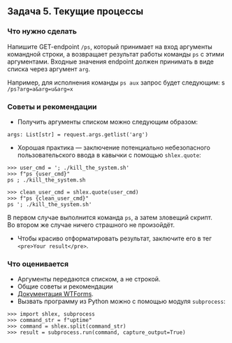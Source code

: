## Задача 5. Текущие процессы
### Что нужно сделать
Напишите GET-endpoint `/ps`, который принимает на вход аргументы командной строки, а возвращает результат работы команды `ps` с этими аргументами. 
Входные значения endpoint должен принимать в виде списка через аргумент `arg`.

Например, для исполнения команды `ps aux` запрос будет следующим:
s
`/ps?arg=a&arg=u&arg=x`
### Советы и рекомендации
- Получить аргументы списком можно следующим образом:

`args: List[str] = request.args.getlist('arg')`
- Хорошая практика — заключение потенциально небезопасного пользовательского ввода в кавычки с помощью `shlex.quote`:

```jupyterpython
>>> user_cmd = '; ./kill_the_system.sh'
>>> f"ps {user_cmd}"
ps ; ./kill_the_system.sh

>>> clean_user_cmd = shlex.quote(user_cmd)
>>> f"ps {clean_user_cmd}"
ps '; ./kill_the_system.sh'
```

В первом случае выполнится команда `ps`, а затем зловещий скрипт.<br>
Во втором же случае ничего страшного не произойдёт.
- Чтобы красиво отформатировать результат, заключите его в тег `<pre>Your result</pre>`.
### Что оценивается
- Аргументы передаются списком, а не строкой.
- Общие советы и рекомендации
- [Документация WTForms](https://wtforms.readthedocs.io/en/3.0.x/).
- Вызвать программу из Python можно с помощью модуля `subprocess`:

```jupyterpython
>>> import shlex, subprocess
>>> command_str = f"uptime"
>>> command = shlex.split(command_str)
>>> result = subprocess.run(command, capture_output=True)
```

